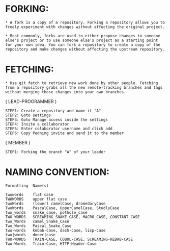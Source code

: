 
# FORKING:
	* A fork is a copy of a repository. Forking a repository allows you to freely experiment with changes without affecting the original project.
	
	* Most commonly, forks are used to either propose changes to someone else's project or to use someone else's project as a starting point for your own idea. You can fork a repository to create a copy of the repository and make changes without affecting the upstream repository.

# FETCHING:
	* Use git fetch to retrieve new work done by other people. Fetching from a repository grabs all the new remote-tracking branches and tags without merging those changes into your own branches.



( LEAD-PROGRAMMER )

	STEP1: Create a repository and name it "A"
	STEP2: Goto settings
	STEP3: Goto Manage access inside the settings 
	STEP4: Invite a collaborator
	STEP5: Enter colaborator username and click add 
	STEP6: Copy Pedning invite and send it to the member


( MEMBER )
	
	STEP1: Forking the branch "A" of your leader









# NAMING CONVENTION:

	Formatting	Name(s)

	twowords	flat case
	TWOWORDS	upper flat case
	twoWords	(lower) camelCase, dromedaryCase
	TwoWords	PascalCase, UpperCamelCase, StudlyCase
	two_words	snake_case, pothole_case
	TWO_WORDS	SCREAMING_SNAKE_CASE, MACRO_CASE, CONSTANT_CASE
	two_Words	camel_Snake_Case
	Two_Words	Pascal_Snake_Case
	two-words	kebab-case, dash-case, lisp-case
	two|words	doner|case
	TWO-WORDS	TRAIN-CASE, COBOL-CASE, SCREAMING-KEBAB-CASE
	Two-Words	Train-Case, HTTP-Header-Case